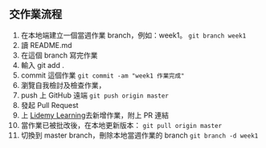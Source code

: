 ## 交作業流程

1. 在本地端建立一個當週作業 branch，例如：week1。
`git branch week1`
2. 讀 README.md
3. 在這個 branch 寫完作業
4. 輸入 git add .
5. commit 這個作業
`git commit -am "week1 作業完成"`
6. 瀏覽自我檢討及檢查作業，
7. push 上 GitHub 遠端
`git push origin master`
8. 發起 Pull Request
9. 上 [Lidemy Learning](https://learning.lidemy.com/homeworks)去新增作業，附上 PR 連結
10. 當作業已被批改後，在本地更新版本：
`git pull origin master`
11. 切換到 master branch，刪除本地當週作業的 branch
`git branch -d week1`
